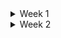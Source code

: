 <details>
<summary> Week 1 </summary>
<br>

# Python Week 1 Notes  
## Variables and Types
- variable is the basic unit of a program
- integers -> whole numbers
- floats -> decimal numbers
- complex numbers
- strings -> collection of characters, plus "+" used to concatenate strings.
- Booleans -> true or false

## Data structures
- allow for the storage of a list of values in a single variable.
  ### List
  - contains any data type
  - length function used to determine the length of the list
  ``` bash
  mylist = [ 1, 'list', true, []]

  len(mylist)
  ```

  ### Set
  - Similar to list but only contains unique elements
  - declared using curly braces
  - orde of elements not important
  ``` bash
  mylist = { 1, 2, 3, 4}
  ```

  ### Tuples
  - similar to list, but cannot be modified once declared.
  - useful when storing large amount of data

  ### Dictionary
  - is a collection of key-value pairs.
  - declared using curly braces
  - accessed using keys

## Operators
- are instructions that perform operations on variables and values
  ### Arithmetic
  - Addition (+), Multiplication (*), Division (/) *returns float*, modulus or Remainder (%)
  ### comparison
  - evaluates two variables or values and returns a boolean
  ### Logical
  - "and" , "or" , "not"
    
## Control flow
- if statement allows you to execute a block of code only if certain condition is met.
- else statement will be executed if condition is false.
- for loop is used to iterate over a list or an iterable objects

## Functions
- is like a machine that takes in inputs and produce output
- 'def' used to define functions
- 'return' used to specify output
- 'None' represent the absence of a value, and it is default return value for functions that explicitly does return anything

## Classes and Objects
- CLASSES
  - help label and organize related functions and atrributes
  - we define a class with uppercase letter name
  - we create an initialisation function that get called every time an instance of a class is created.

## Factorial exercise
```bash
def factorial(num):
    if type(num) is not int:
        return None
    if num < 0 :
        return None
    if num == 0:
        return 1
    if num%2 == 0:
        return num * factorial(num-1)
```

## 3. BASIC DATA TYPES
  ### Ints and Floats
  - we use int class to convert value to integer ( whole number)
  - converting from one type to another is called casting
  - Python does not round floats to integer when casting
  ``` bash
  Int(8.9) # outputs 8
  ```
  - round function can mitigate the approximation and rounding errors from floats calculations
  - The Int class
    - you can pass string and convert it to an integer
    - you can also pass a second arguments which represents a base of the first argument and the class will convert it from the given base to base 10

   ```bash
     Int('100') # outputs 100
     Int('100' , 2 ) # outputs 4
   ```
  - The Decimal class
    - you can pass in a value and decimal object will with decimal place for the given precision
    - good practise is to pass in a float as a string to prevent the float to be added all leading digits of the float. 
   ```bash
     getcontext().prec=2
     Decimal(1)/Decimal(3)  # outputs 0.33
     Decimal('3.14') # outputs 3.14
   ```

  ### Booleans
    - Integers anything except 0 is true, therefore float 0 and imaginary 0 is false
    - Strings anything other than empty string is true, therefore '' is false
    - Data structures empty list or dictionary is false,

   ### Strings
   - string slicing is taking a portion of a string and returning it e.g "My name is Iron-Man" string[0:7] *returns* My name
   - F-strings allows to insert variables and expression inside curly brackets in a string. e.g f'My Number is : {5}'
   - also with f-string we can do rounding and number formatting e.g f'Pi is: {math.pi:.2f}'    and    'Pi is: {}'.format(math.pi)

   ### Bytes
   - is a sequence of data
     ```bash
     Bytes(4) # creates empty bytes object 4b long
     smiley = Bytes('*emoji*', 'utf-8') # creates bytes object with data
     smiley.decode('utf-8') # decode function to turn a bytes object back into a string
     ```
     - Bytes objects are immutable(cannot be modified)


## 4. BASIC DATA STRUCTURES
  ### Lists
  - list slicing is same as string slicing
  - a third value can be used to control the step e.g mylist[start : end : step]
  - negative values is to step backwards through the list
  - to add item to end of list use append()
  - to insert item aat specific position use insert(*position, value*)
  - 2 ways to remove
    - remove() removes item based on value, no index
    - pop() removes and return item at the end of list
  - when we assign a list to a variable, the variable stores a reference to the list, if we modify the list through one variable, the changes will reflect in other variables that reference the same list.
  - For list changes on one list to another dont reflect we use copy() method

  ```python
  # Creating a list
  my_list = [1, 2, 3, 4, 5]
  my_list = list(range(0,6))  # using list class construtor

  # Accessing elements
  print(my_list[0])  # Output: 1
  print(my_list.get(0))  # Output: 1

  # Modifying elements
  my_list[1] = 10
  print(my_list)  # Output: [1, 10, 3, 4, 5]

  # Appending elements
  my_list.append(6)
  print(my_list)  # Output: [1, 10, 3, 4, 5, 6]
  my_list.insert(2, 3)
  print(my_list)  # Output: [1, 10, 3, 3, 4, 5, 6]

  # Removing elements
  my_list.remove(3)  
  print(my_list)  # Output: [1, 10, 3, 4, 5, 6]
  print(my_list.pop())  # Output: 6
  print(my_list)  # Output:  [1, 10, 3, 4, 5]
  ```

  ### sets
  - is defined using curly brackets
  - unordered collections of unique elements, mutable
  - also defined by passing any iterable object in the cinstructor
  - used to remove duplicates, as sets only contains unique values
  - you cannot access elements in a set using index or slicing
  - add elements using add() and remove using discard()
  ```python
  # Creating a set
  my_set = {1, 2, 3, 4, 5}  # curly brackets
  my_set = set([1, 2, 3, 4, 5]) # using constructor
  
  # Adding elements
  my_set.add(6)
  print(my_set)  # Output: {1, 2, 3, 4, 5, 6}
  
  # Removing elements
  my_set.remove(3)
  print(my_set)  # Output: {1, 2, 4, 5, 6}
  my_set.discard(4)
  print(my_set)  # Output: {1, 2, 5, 6}
  ```

  ### Tuples
  - declared with parentheses and are ordered
  - tuples are immutable( cannot be modified) that can store multiple elements
  - more memory effecient than lists
  - Tuples are suitable where the data should not be modified once defined.
  - the elements in the tuple cannot be added or removed once created. 
  ```python
  # Creating a tuple
  my_tuple = (1, 2, 3, 4, 5)
  my_tuple = tuple([1, 2, 4, 5, 6]) # Creating a Tuple with list by construtor

  # Accessing elements
  print(my_tuple[0])  # Output: 1

  # Tuple unpacking
  a, b, c, d, e = my_tuple
  print(c)  # Output: 3
  ```

  ### Dictionary
  - stores values in key : value pairs
  - values can be any data and duplicated, whreas keys cannot be repeated and must be immutable
  - resulting object for .keys() is immutable, to change this object, you need to convert it to a list
  ```python
  # Creating a dictionary
  my_dict = {'name': 'John', 'age': 25, 'country': 'USA'}

  # Accessing values
  print(my_dict['name'])  # Output: John
  print(my_dict.get('name'))  # Output: John

  # Modifying values
  my_dict['age'] = 26
  print(my_dict)  # Output: {'name': 'John', 'age': 26, 'country': 'USA'}
 
  # Adding new key-value pairs
  my_dict['occupation'] = 'Developer'
  print(my_dict)  # Output: {'name': 'John', 'age': 26, 'country': 'USA', 'occupation': 'Developer'}

  # Removing key-value pairs
  del my_dict['country']
  print(my_dict)  # Output: {'name': 'John', 'age': 26, 'occupation': 'Developer'}
  ```


  ### List Comprehensions
  - consists of square brackets cotaining the expression, which is executed for each element along the for loop to iterate over each element, while returning a copy of the list.
  - Syntax : *newCopyList = [ expression(element) for element in oldList if condition]*
  - it enables you to filter / apply functions to every item in a list.

  ```python
  numbers = [12, 13, 14,] 
  doubled = [x *2  for x in numbers] 
  print(doubled)  # Outputs [24, 26, 28]

  # with conditions or filters and nested
  list = [i for i in range(11) if i % 2 == 0] 
  print(list)  # Outputs [0, 2, 4, 6, 8, 10]

  myString= 'My Name is Ryan Mitchell. I live in Boston'
  cleanWord = [[word for word in sentence.split()] for sentence in myString.split('.') ]
  print(cleanWord)  # Outputs [['My', 'Name', 'is', 'Ryan', 'Mitchell'], ['I', 'live', 'in', 'Boston']]
  ```

  ### Dictionary and Comprehensions
  - used to create a new dictionary from an itearble structure
  - Syntax : *dict = { key:value for (key,value) in Iterable}*

  ```python
  # dict to represent keys and values
  original_dict = {'a': 1, 'b': 2, 'c': 3, 'd': 4} 
   
  # Inverting the dictionary using dictionary comprehension
  inverted_dict = {value: key for key, value in original_dict.items()}  
    
  print (inverted_dict)  # Outputs {1: 'a', 2: 'b', 3: 'c', 4: 'd'}

  sDict = {x.upper(): x*3 for x in 'coding '}
  print (sDict)  # Outputs {'O': 'ooo', 'N': 'nnn', 'I': 'iii', 'C': 'ccc', 'D': 'ddd', 'G': 'ggg'}
  
  # Python code to demonstrate dictionary 
  # comprehension using if.
  newdict = {x: x**3 for x in range(10) if x**3 % 4 == 0}
  print(newdict)  # Outputs {0: 0, 8: 512, 2: 8, 4: 64, 6: 216}
```


## 5. Basic Control Flow
  ### If and Else
  - are conditional statements, which decide the direction of the flow of program execution
  - if-statement is used to decide whether a certain block will be executed or not
  ```bash
      # if statement Syntax
      if condition:
        # Statements to execute if
        # condition is true

      # if-else statement Syntax
      if (condition):
        # Executes this block if
        # condition is true
      else:
        # Executes this block if
        # condition is false

      # if-elif-else Syntax
      if (condition):
        statement
      elif (condition):
        statement
      .
      .
      else:
        statement
  ```

   ### While
   - is used to execute a block of statements repeatedly until the condition is meet.
   - when the condition becomes false, the line immediately after the loop is executed
   ```bash
      # Syntax of While loop
       while expression:
          statement(s)
   ```
   - break statement will exit the loop and move to next line of code outside the loop
   
   ```bash
      # break statement     
      # break the loop as soon it sees 'e'
      i = 0
      a = 'geek'
  
      while i < len(a): 
        if a[i] == 'e' : 
          i += 1
          break
          
        print('Current Letter :', a[i]) 
        i += 1

   ```
   - *Outputs* -> Current Letter : g
     
   - continue statement will skip over any lines within the loop that comes after it and jump back to loop to start the next iteration
  ```bash
      # continue statement           
      # Prints all letters except 'e' 
      i = 0
      a = 'geek' 
      while i < len(a): 
        if a[i] == 'e': 
          i += 1
          continue
          
        print('Current Letter :', a[i]) 
        i += 1
   ```
   - *Outputs* -> Current Letter : g
                  Current Letter : k

  ### For Loop
  - it is used for iterating over an iterable like String, Tuple, List, Set, or Dictionary
  ```bash
   # for loop syntax
   for var in iterable:
    # statements
  ```
</details>


<details>
<summary> Week 2 </summary>
<br>

# Python Week 2 Notes - Fundamentals
## 1. Basic Functions
  ### Functions
  - is a block of statements to return a specific task.
  - composed of a name and parameters, denoted by def keyword
  - Function Syntax - *def function_name(parameters):*
  - types of function arguments
    - named parameters ( Default arguments), positional arguments and *args and **kwargs

  ### Name parameters
  - is parameter that assumes a default value if value is not provided in then function call for that argument.
  - Onced a function has default argument, all the arguments to its right must also have default values.

  ### *args
  - is used to pass a variable number of arguments to a function.
  - uses the asterisk symbol(*) before the argument name to create a pointer to the inputted variables.
  - Syntax : def function_name( *args ):

  ### **kwargs
  - is used to pass through keyword arguments
  - a keyword argument is where you provide a name to the variable as you pass it into function.
  - printing kwargs to see that the keyword arguments are stored in a dictionary, because keyword arguments have keys and values passed in any order.
  - 

  ### Variable and scope
  - locals function
    - allows us to access all varibles within a python function returns a dictionary.
    - cannot reference a variable outside its scope and cannot modify the data of variable
  - globals function
    - returns the dictionary of all gloabal variables
    - we can also change the value of global variables using globals function.

  ### Functions as variables

## Classes and Objects Fundamentals
  - An Object is an instance of a class, A class is a blueprint while an instance is a copy of a class with actual values.
  ```python
  class Dog:
    attr1 = "mammal"
    attr2 = "dog"

    # A sample method
    def fun(self):
        print("I'm a", self.attr1)
        print("I'm a", self.attr2)

  Rodger = Dog()
  print(Rodger.attr1) # Outputs mammal
  Rodger.fun()  # Outputs I'm a mammal
                #         I'm a dog
  ```  
  ### Static Attributes
  - also called class variable

  ### Python Inheritance
  - allows us to define a class to inherit all the methods and properties from another class
  - the inheritance process happens automatically when child class is created.
  - if the child class defines an attribute/method the same as parent class, the child will overwrite the parent's version.



## 3. Error Handling Fundamentals
  ### Handling errors and Exceptions
  - Try and except statements are used to catch and handle exceptions in python.
  - Syntax
  ```python
  try:
      # Some Code....  
  except:
      # Handling of exception (if required)
  else:
      # execute if no exception
  finally:
      # Some code .....(always executed)
  ```
  - Catching Exceptions by Type, eg ZeroDividionError, TypeError, SyntaxError and IOError
  - 

# 4. Threads and Prosses
  ### Fundamentals of Threads and Processes
  - computers have both memory and file storage
  - The OS is responsible for allocating memomry to wach process, so it puts walls between processes for them not to access each other's memory.
  - A process can have multiple threads and execute code at the same time in parallel.
  - A process is an instance of a computer program that is beigng executed.
  - A thread is an entity within a process that is scheduled for execution.
  - multiple threads can be scheduled in one process
  - Multithreading is the ability of a processor to execute multiple threads concurrently, In single core CPU its achieved by context switching.
  ```python
  #import 
  import threading

  # creating a thread
  t1 = threading.Thread(target, args)
  t2 = threading.Thread(target, args)

  #starting a thread
  t1.start()
  t2.start()

  # join to check if thread finished running
  t1.join()
  t2.join()
  ```
  
</details>
